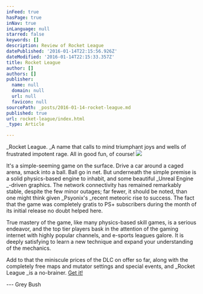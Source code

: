 ```yaml
---
inFeed: true
hasPage: true
inNav: true
inLanguage: null
starred: false
keywords: []
description: Review of Rocket League
datePublished: '2016-01-14T22:15:56.926Z'
dateModified: '2016-01-14T22:15:33.357Z'
title: Rocket League
author: []
authors: []
publisher:
  name: null
  domain: null
  url: null
  favicon: null
sourcePath: _posts/2016-01-14-rocket-league.md
published: true
url: rocket-league/index.html
_type: Article

---
```

_Rocket League. _A name that calls to mind triumphant joys and wells of frustrated impotent rage. All in good fun, of course!
![](https://the-grid-user-content.s3-us-west-2.amazonaws.com/a08805c2-85fb-479e-bb66-aa8c7883d67b.jpg)

It's a simple-seeming game on the surface. Drive a car around a caged arena, smack into a ball. Ball go in net. But underneath the simple premise is a solid physics-based engine to inhabit, and some beautiful _Unreal Engine _-driven graphics. The network connectivity has remained remarkably stable, despite the few minor outages; far fewer, it should be noted, than one might think given _Psyonix's _recent meteoric rise to success. The fact that the game was completely gratis to PS+ subscribers during the month of its initial release no doubt helped here.

True mastery of the game, like many physics-based skill games, is a serious endeavor, and the top tier players bask in the attention of the gaming internet with highly popular channels, and e-sports leagues galore. It is deeply satisfying to learn a new technique and expand your understanding of the mechanics.

Add to that the miniscule prices of the DLC on offer so far, along with the completely free maps and mutator settings and special events, and _Rocket League _is a no-brainer. [Get it!][0]

--- Grey Bush

[0]: http://rocketleague.psyonix.com/